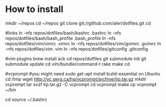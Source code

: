 How to install
==============

  mkdir ~/repos
  cd ~/repos
  git clone git://github.com/aler/dotfiles.git
  cd

  #links
  ln -nfs repos/dotfiles/bash/bashrc .bashrc
  ln -nfs repos/dotfiles/bash/bash_profile .bash_profile
  ln -nfs repos/dotfiles/vim/vimrc .vimrc
  ln -nfs repos/dotfiles/vim/gvimrc .gvimrc
  ln -nfs repos/dotfiles/vim .vim
  ln -nfs repos/dotfiles/gitconfig .gitconfig

  #vim plugins
  brew install ack
  cd repos/dotfiles
  git submodule init
  git submodule update
  cd vim/bundle/command-t
  rake make
  cd

  #vcprompt
  #you might need sudo get-apt install build-essential on Ubuntu
  cd /tmp
  wget http://vc.gerg.ca/hg/vcprompt/archive/tip.tar.gz
  mkdir vcprompt
  tar xvzf tip.tar.gz -C vcprompt
  cd vcprompt
  make
  cp vcprompt ~/bin

  cd
  source ~/.bashrc

